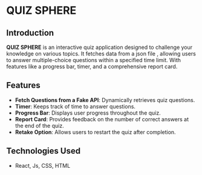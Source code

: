 # QUIZ SPHERE

## Introduction
**QUIZ SPHERE** is an interactive quiz application designed to challenge your knowledge on various topics. It fetches data from a json file , allowing users to answer multiple-choice questions within a specified time limit. With features like a progress bar, timer, and a comprehensive report card.

## Features
- **Fetch Questions from a Fake API**: Dynamically retrieves quiz questions.
- **Timer**: Keeps track of time to answer questions.
- **Progress Bar**: Displays user progress throughout the quiz.
- **Report Card**: Provides feedback on the number of correct answers at the end of the quiz.
- **Retake Option**: Allows users to restart the quiz after completion.

## Technologies Used
- React, Js, CSS, HTML 